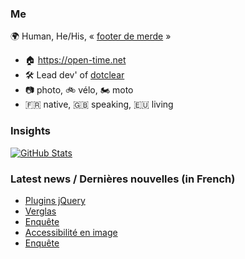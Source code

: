 ### Me

🌍 Human, He/His, « [footer de merde](https://open-time.net/post/2013/07/17/La-veritable-histoire-du-Footer-de-merde-) » 
* 🏠 https://open-time.net 
* 🛠️ Lead dev' of [dotclear](https://git.dotclear.org/dev/dotclear)
* 📷 photo, 🚲 vélo, 🏍️ moto 
* 🇫🇷 native, 🇬🇧 speaking, 🇪🇺 living

### Insights

[![GitHub Stats](https://github-readme-stats-sigma-five.vercel.app/api?username=franck-paul)](https://github.com/franck-paul)

### Latest news / Dernières nouvelles (in French)

<!-- BLOG-POST-LIST:START -->
- [Plugins jQuery](https://open-time.net/post/2025/02/11/Plugins-jQuery)
- [Verglas](https://open-time.net/post/2025/02/10/Verglas)
- [Enquête](https://open-time.net/post/2025/02/09/Enquete)
- [Accessibilité en image](https://open-time.net/post/2025/02/08/Accessibilite-en-image)
- [Enquête](https://open-time.net/post/2025/02/07/Enquete)
<!-- BLOG-POST-LIST:END -->
